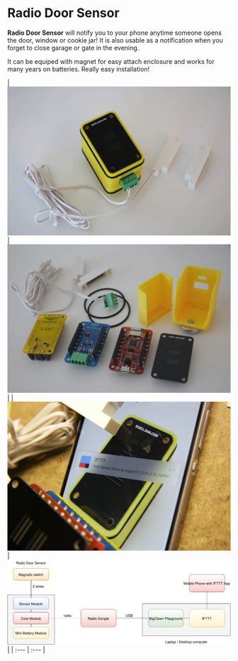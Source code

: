 # Radio Door Sensor

**Radio Door Sensor** will notify you to your phone anytime someone opens the door, window or cookie jar! It is also usable as a notification when you forget to close garage or gate in the evening.

It can be equiped with magnet for easy attach enclosure and works for many years on batteries. Really easy installation!

| ![](../.gitbook/assets/_projects_radio-door-sensor_preview.jpg) | ![](../.gitbook/assets/_projects_radio-door-sensor_overview.jpg) |
| ![](../.gitbook/assets/_projects_radio-door-sensor_phone-notification.jpg) | ![](../.gitbook/assets/_projects_radio-door-sensor_block-diagram.svg) |
| :--- | :--- |
